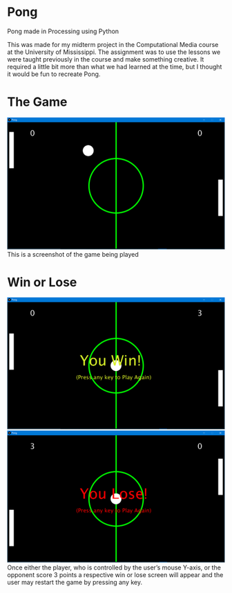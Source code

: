 # Pong
Pong made in Processing using Python

This was made for my midterm project in the Computational Media course at the University of Mississippi. The assignment was to use the lessons we were
taught previously in the course and make something creative. It required a little bit more than what we had learned at the time, but I thought it would
be fun to recreate Pong.

# The Game
![](Pong/images/pong.png)
This is a screenshot of the game being played

# Win or Lose
![](Pong/images/pongWin.png)
![](Pong/images/pongLose.png)
Once either the player, who is controlled by the user’s mouse Y-axis, or the opponent score 3 points a respective win or lose screen will appear and the user may restart the game by pressing any key.
